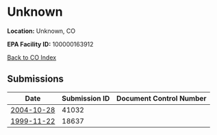 # Unknown

**Location:** Unknown, CO

**EPA Facility ID:** 100000163912

[Back to CO Index](../../index.md)

## Submissions

| Date | Submission ID | Document Control Number |
|------|--------------|-------------------------|
| [2004-10-28](submissions/41032.md) | 41032 |  |
| [1999-11-22](submissions/18637.md) | 18637 |  |
